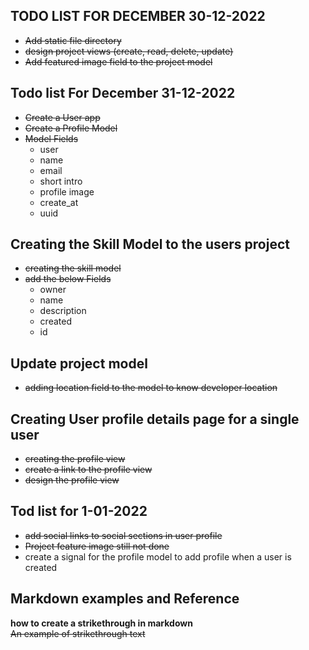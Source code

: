 ## TODO LIST FOR DECEMBER 30-12-2022
- ~~Add static file directory~~
- ~~design  project views  (create, read, delete, update)~~
- ~~Add featured image field to the project model~~
  

## Todo list For December 31-12-2022
- ~~Create a User app~~
- ~~Create a Profile Model~~ 
- ~~Model Fields~~ 
    - user
    - name 
    - email 
    - short intro 
    - profile image 
    - create_at 
    - uuid 
##  Creating the Skill Model to the users project
- ~~creating the skill model~~ 
- ~~add the below Fields~~ 
    - owner
    - name 
    - description
    - created 
    - id
## Update project model 
- ~~adding location field to the  model to know developer location~~ 

## Creating User profile details page for a single user
- ~~creating the profile view~~
- ~~create a link to the profile view~~ 
- ~~design the profile view~~ 

## Tod list for 1-01-2022
- ~~add social links to social sections in user profile~~
- ~~Project feature image still not done~~
- create a signal for the profile model to add profile when a user is created 

## Markdown examples and Reference 
**how to create a strikethrough in markdown**
~~An example of strikethrough text~~  